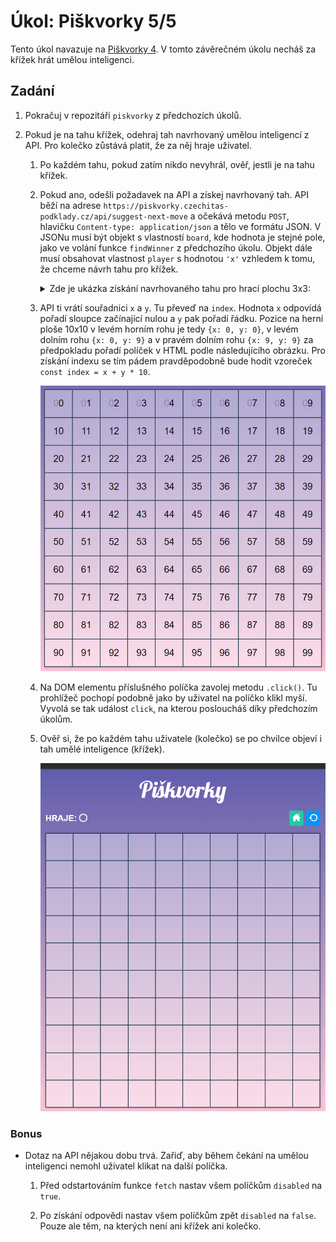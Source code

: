 # Úkol: Piškvorky 5/5

Tento úkol navazuje na [Piškvorky 4](https://github.com/Czechitas-podklady-WEB/ukol-piskvorky-4). V tomto závěrečném úkolu necháš za křížek hrát umělou inteligenci.

## Zadání

1. Pokračuj v repozitáři `piskvorky` z předchozích úkolů.

1. Pokud je na tahu křížek, odehraj tah navrhovaný umělou inteligencí z API. Pro kolečko zůstává platit, že za něj hraje uživatel.

   1. Po každém tahu, pokud zatím nikdo nevyhrál, ověř, jestli je na tahu křížek.

   1. Pokud ano, odešli požadavek na API a získej navrhovaný tah. API běží na adrese `https://piskvorky.czechitas-podklady.cz/api/suggest-next-move` a očekává metodu `POST`, hlavičku `Content-type: application/json` a tělo ve formátu JSON. V JSONu musí být objekt s vlastností `board`, kde hodnota je stejné pole, jako ve volání funkce `findWinner` z předchozího úkolu. Objekt dále musí obsahovat vlastnost `player` s hodnotou `'x'` vzhledem k tomu, že chceme návrh tahu pro křížek.

      <details>
      <summary>
      Zde je ukázka získání navrhovaného tahu pro hrací plochu 3x3:
      </summary>

      <!-- prettier-ignore -->
      ```js
      const fields = document.querySelectorAll('.board__field')
      const response = await fetch('https://piskvorky.czechitas-podklady.cz/api/suggest-next-move', {
      	method: 'POST',
      	headers: {
      		'Content-type': 'application/json',
      	},
      	body: JSON.stringify({
      		board: [
      			'x', 'o', 'x',
      			'_', 'x', 'o',
      			'o', 'x', 'o',
      		],
      		player: 'x', // Hledá tah pro křížek.
      	}),
      })
      const data = await response.json()
      const { x, y } = data.position // x bude 0 a y bude 1, protože to je jediné volné políčko. x 0 odpovídá prvnímu sloupci a y 1 druhému řádku.
      const field = fields[x + y * 3] // Najde políčko na příslušné pozici.
      field.click() // Simuluje kliknutí. Spustí událost `click` na políčku.
      ```

      </details>

   1. API ti vrátí souřadnici `x` a `y`. Tu převeď na `index`. Hodnota `x` odpovídá pořadí sloupce začínající nulou a `y` pak pořadí řádku. Pozice na herní ploše 10x10 v levém horním rohu je tedy `{x: 0, y: 0}`, v levém dolním rohu `{x: 0, y: 9}` a v pravém dolním rohu `{x: 9, y: 9}` za předpokladu pořadí políček v HTML podle následujícího obrázku. Pro získání indexu se tím pádem pravděpodobně bude hodit vzoreček `const index = x + y * 10`.

      ![pořadí](zadani/indexy.png)

   1. Na DOM elementu příslušného políčka zavolej metodu `.click()`. Tu prohlížeč pochopí podobně jako by uživatel na políčko klikl myší. Vyvolá se tak událost `click`, na kterou posloucháš díky předchozím úkolům.

   1. Ověř si, že po každém tahu uživatele (kolečko) se po chvilce objeví i tah umělé inteligence (křížek).

      ![ukázka výsledku](zadani/ai.gif)

### Bonus

- Dotaz na API nějakou dobu trvá. Zařiď, aby během čekání na umělou inteligenci nemohl uživatel klikat na další políčka.

  1.  Před odstartováním funkce `fetch` nastav všem políčkům `disabled` na `true`.

  1.  Po získání odpovědi nastav všem políčkům zpět `disabled` na `false`. Pouze ale těm, na kterých není ani křížek ani kolečko.
